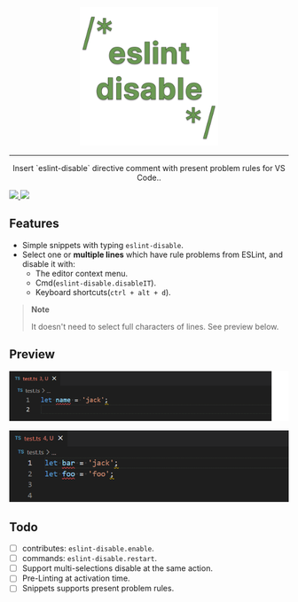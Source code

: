 <p align="center">
  <a href="https://github.com/lvjiaxuan/eslint-disable" target="_blank">
    <img src="./assets/icon.png" alt="eslint-disable" height="250" width="250" />
  </a>
</p>

<hr />

<p align="center">Insert `eslint-disable` directive comment with present problem rules for VS Code..</p>

[![](https://img.shields.io/visual-studio-marketplace/v/lvjiaxuan.eslint-disable?label=Visual%20Studio%20Marketplace)
](https://marketplace.visualstudio.com/items?itemName=lvjiaxuan.eslint-disable)
[![](https://img.shields.io/visual-studio-marketplace/azure-devops/installs/total/lvjiaxuan.eslint-disable?label=Installs)
](https://marketplace.visualstudio.com/items?itemName=lvjiaxuan.eslint-disable)

## Features

- Simple snippets with typing `eslint-disable`.
- Select one or **multiple lines** which have rule problems from ESLint, and disable it with:
  - The editor context menu.
  - Cmd(`eslint-disable.disableIT`).
  - Keyboard shortcuts(`ctrl + alt + d`).

> **Note**
> 
> It doesn't need to select full characters of lines. See preview below.

## Preview

![](assets/1.gif)

![](assets/2.gif)

## Todo

- [ ] contributes: `eslint-disable.enable`.
- [ ] commands: `eslint-disable.restart`.
- [ ] Support multi-selections disable at the same action.
- [ ] Pre-Linting at activation time.
- [ ] Snippets supports present problem rules.
